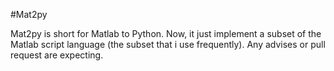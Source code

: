 #Mat2py


Mat2py is short for Matlab to Python. Now, it just implement a subset of the Matlab script language (the subset that i use frequently). Any advises or pull request are expecting.